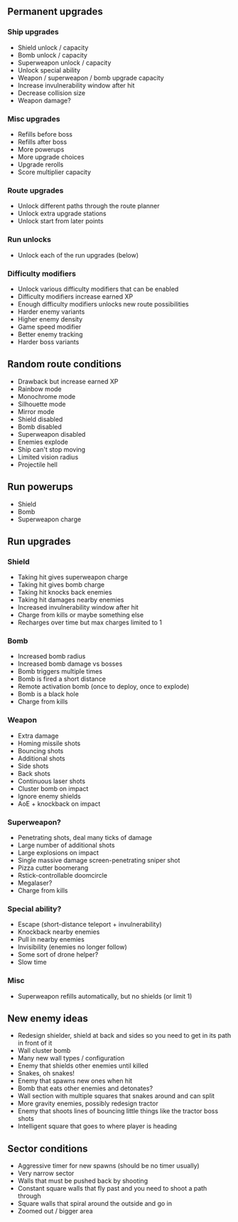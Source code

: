 ## Permanent upgrades

### Ship upgrades
* Shield unlock / capacity
* Bomb unlock / capacity
* Superweapon unlock / capacity
* Unlock special ability
* Weapon / superweapon / bomb upgrade capacity
* Increase invulnerability window after hit
* Decrease collision size
* Weapon damage?

### Misc upgrades
* Refills before boss
* Refills after boss
* More powerups
* More upgrade choices
* Upgrade rerolls
* Score multiplier capacity

### Route upgrades
* Unlock different paths through the route planner
* Unlock extra upgrade stations
* Unlock start from later points

### Run unlocks
* Unlock each of the run upgrades (below)

### Difficulty modifiers
* Unlock various difficulty modifiers that can be enabled
* Difficulty modifiers increase earned XP
* Enough difficulty modifiers unlocks new route possibilities
* Harder enemy variants
* Higher enemy density
* Game speed modifier
* Better enemy tracking
* Harder boss variants

## Random route conditions
* Drawback but increase earned XP
* Rainbow mode
* Monochrome mode
* Silhouette mode
* Mirror mode
* Shield disabled
* Bomb disabled
* Superweapon disabled
* Enemies explode
* Ship can't stop moving
* Limited vision radius
* Projectile hell

## Run powerups
* Shield
* Bomb
* Superweapon charge

## Run upgrades

### Shield
* Taking hit gives superweapon charge
* Taking hit gives bomb charge
* Taking hit knocks back enemies
* Taking hit damages nearby enemies
* Increased invulnerability window after hit
* Charge from kills or maybe something else
* Recharges over time but max charges limited to 1

### Bomb
* Increased bomb radius
* Increased bomb damage vs bosses
* Bomb triggers multiple times
* Bomb is fired a short distance
* Remote activation bomb (once to deploy, once to explode)
* Bomb is a black hole
* Charge from kills

### Weapon
* Extra damage
* Homing missile shots
* Bouncing shots
* Additional shots
* Side shots
* Back shots
* Continuous laser shots
* Cluster bomb on impact
* Ignore enemy shields
* AoE + knockback on impact

### Superweapon?
* Penetrating shots, deal many ticks of damage
* Large number of additional shots
* Large explosions on impact
* Single massive damage screen-penetrating sniper shot
* Pizza cutter boomerang
* Rstick-controllable doomcircle
* Megalaser?
* Charge from kills

### Special ability?
* Escape (short-distance teleport + invulnerability)
* Knockback nearby enemies
* Pull in nearby enemies
* Invisibility (enemies no longer follow)
* Some sort of drone helper?
* Slow time

### Misc
* Superweapon refills automatically, but no shields (or limit 1)

## New enemy ideas
* Redesign shielder, shield at back and sides so you need to get in its path in front of it
* Wall cluster bomb
* Many new wall types / configuration
* Enemy that shields other enemies until killed
* Snakes, oh snakes!
* Enemy that spawns new ones when hit
* Bomb that eats other enemies and detonates?
* Wall section with multiple squares that snakes around and can split
* More gravity enemies, possibly redesign tractor
* Enemy that shoots lines of bouncing little things like the tractor boss shots
* Intelligent square that goes to where player is heading

## Sector conditions
* Aggressive timer for new spawns (should be no timer usually)
* Very narrow sector
* Walls that must be pushed back by shooting
* Constant square walls that fly past and you need to shoot a path through
* Square walls that spiral around the outside and go in
* Zoomed out / bigger area
